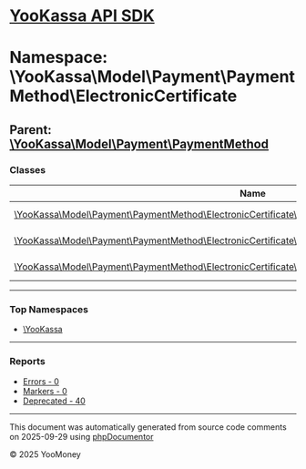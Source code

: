 # [YooKassa API SDK](../home.md)

# Namespace: \YooKassa\Model\Payment\PaymentMethod\ElectronicCertificate

## Parent: [\YooKassa\Model\Payment\PaymentMethod](../namespaces/yookassa-model-payment-paymentmethod.md)

### Classes

| Name | Summary |
| ---- | ------- |
| [\YooKassa\Model\Payment\PaymentMethod\ElectronicCertificate\ElectronicCertificate](../classes/YooKassa-Model-Payment-PaymentMethod-ElectronicCertificate-ElectronicCertificate.md) | Класс, представляющий модель ElectronicCertificate. |
| [\YooKassa\Model\Payment\PaymentMethod\ElectronicCertificate\ElectronicCertificateApprovedPaymentArticle](../classes/YooKassa-Model-Payment-PaymentMethod-ElectronicCertificate-ElectronicCertificateApprovedPaymentArticle.md) | Класс, представляющий модель ElectronicCertificateApprovedPaymentArticle. |
| [\YooKassa\Model\Payment\PaymentMethod\ElectronicCertificate\ElectronicCertificatePaymentData](../classes/YooKassa-Model-Payment-PaymentMethod-ElectronicCertificate-ElectronicCertificatePaymentData.md) | Класс, представляющий модель ElectronicCertificatePaymentData. |

---

### Top Namespaces

* [\YooKassa](../namespaces/yookassa.md)

---

### Reports
* [Errors - 0](../reports/errors.md)
* [Markers - 0](../reports/markers.md)
* [Deprecated - 40](../reports/deprecated.md)

---

This document was automatically generated from source code comments on 2025-09-29 using [phpDocumentor](http://www.phpdoc.org/)

&copy; 2025 YooMoney